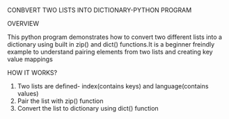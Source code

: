 CONBVERT TWO LISTS INTO DICTIONARY-PYTHON PROGRAM

OVERVIEW

This python program demonstrates how to convert two different lists into a dictionary using built in zip() and dict() functions.It is a beginner freindly example to understand pairing elements from two lists
and creating key value mappings

HOW IT WORKS?

1. Two lists are defined- index(contains keys) and language(contains values)
2. Pair the list with zip() function
3. Convert the list to dictionary using dict() function

   
